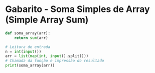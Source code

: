 # Gabarito - Soma Simples de Array (Simple Array Sum)

```python
def soma_array(arr):
    return sum(arr)

# Leitura de entrada
n = int(input())
arr = list(map(int, input().split()))
# Chamada da função e impressão do resultado
print(soma_array(arr))
``` 